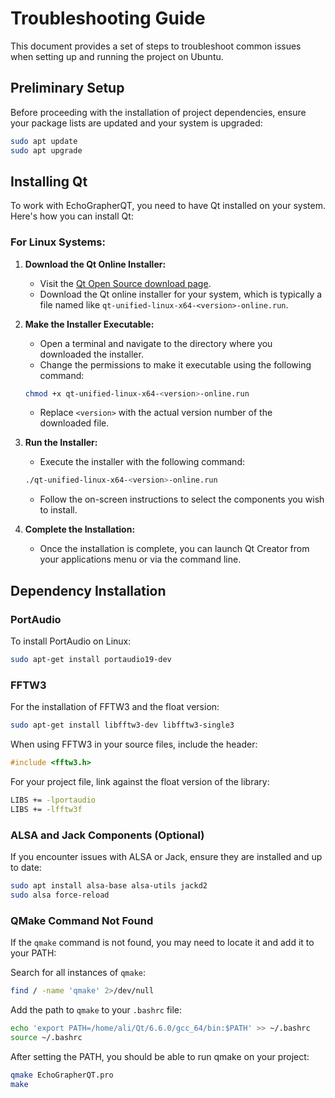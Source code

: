 # Troubleshooting Guide

This document provides a set of steps to troubleshoot common issues when setting up and running the project on Ubuntu.

## Preliminary Setup

Before proceeding with the installation of project dependencies, ensure your package lists are updated and your system is upgraded:

```bash
sudo apt update
sudo apt upgrade
```

## Installing Qt

To work with EchoGrapherQT, you need to have Qt installed on your system. Here's how you can install Qt:

### For Linux Systems:

1. **Download the Qt Online Installer:**

   - Visit the [Qt Open Source download page](https://www.qt.io/download-open-source).
   - Download the Qt online installer for your system, which is typically a file named like `qt-unified-linux-x64-<version>-online.run`.

2. **Make the Installer Executable:**

   - Open a terminal and navigate to the directory where you downloaded the installer.
   - Change the permissions to make it executable using the following command:

   ```bash
   chmod +x qt-unified-linux-x64-<version>-online.run
   ```

   - Replace `<version>` with the actual version number of the downloaded file.

3. **Run the Installer:**

   - Execute the installer with the following command:

   ```bash
   ./qt-unified-linux-x64-<version>-online.run
   ```

   - Follow the on-screen instructions to select the components you wish to install.

4. **Complete the Installation:**

   - Once the installation is complete, you can launch Qt Creator from your applications menu or via the command line.

## Dependency Installation

### PortAudio

To install PortAudio on Linux:

```bash
sudo apt-get install portaudio19-dev
```

### FFTW3

For the installation of FFTW3 and the float version:

```bash
sudo apt-get install libfftw3-dev libfftw3-single3
```

When using FFTW3 in your source files, include the header:

```c
#include <fftw3.h>
```

For your project file, link against the float version of the library:

```bash
LIBS += -lportaudio
LIBS += -lfftw3f
```

### ALSA and Jack Components (Optional)

If you encounter issues with ALSA or Jack, ensure they are installed and up to date:

```bash
sudo apt install alsa-base alsa-utils jackd2
sudo alsa force-reload
```

### QMake Command Not Found

If the `qmake` command is not found, you may need to locate it and add it to your PATH:

Search for all instances of `qmake`:

```bash
find / -name 'qmake' 2>/dev/null
```

Add the path to `qmake` to your `.bashrc` file:

```bash
echo 'export PATH=/home/ali/Qt/6.6.0/gcc_64/bin:$PATH' >> ~/.bashrc
source ~/.bashrc
```

After setting the PATH, you should be able to run qmake on your project:

```bash
qmake EchoGrapherQT.pro
make
```
